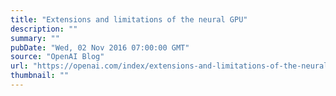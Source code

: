 ```yaml
---
title: "Extensions and limitations of the neural GPU"
description: ""
summary: ""
pubDate: "Wed, 02 Nov 2016 07:00:00 GMT"
source: "OpenAI Blog"
url: "https://openai.com/index/extensions-and-limitations-of-the-neural-gpu"
thumbnail: ""
---
```


